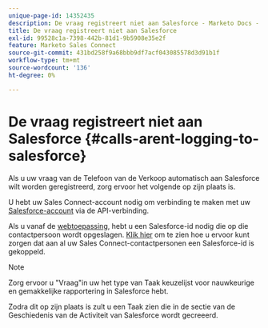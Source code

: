 ```yaml
---
unique-page-id: 14352435
description: De vraag registreert niet aan Salesforce - Marketo Docs - de Documentatie van het Product
title: De vraag registreert niet aan Salesforce
exl-id: 99528c1a-7398-442b-81d1-9b5908e35e2f
feature: Marketo Sales Connect
source-git-commit: 431bd258f9a68bbb9df7acf043085578d3d91b1f
workflow-type: tm+mt
source-wordcount: '136'
ht-degree: 0%

---
```


# De vraag registreert niet aan Salesforce {#calls-arent-logging-to-salesforce}

Als u uw vraag van de Telefoon van de Verkoop automatisch aan Salesforce wilt worden geregistreerd, zorg ervoor het volgende op zijn plaats is.

U hebt uw Sales Connect-account nodig om verbinding te maken met uw [Salesforce-account](/help/marketo/product-docs/marketo-sales-connect/crm/salesforce-integration/connect-your-sales-connect-account-to-salesforce.md) via de API-verbinding.

Als u vanaf de [webtoepassing](https://toutapp.com/login), hebt u een Salesforce-id nodig die op die contactpersoon wordt opgeslagen. [Klik hier](/help/marketo/product-docs/marketo-sales-connect/crm/salesforce-customization/import-a-salesforce-id-into-sales-connect.md) om te zien hoe u ervoor kunt zorgen dat aan al uw Sales Connect-contactpersonen een Salesforce-id is gekoppeld.

>[!NOTE]
>
>Zorg ervoor u &quot;Vraag&quot;in uw het type van Taak keuzelijst voor nauwkeurige en gemakkelijke rapportering in Salesforce hebt.

Zodra dit op zijn plaats is zult u een Taak zien die in de sectie van de Geschiedenis van de Activiteit van Salesforce wordt gecreeerd.
